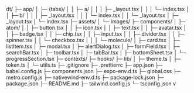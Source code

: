 dt/
├─ app/
│  ├─ (tabs)/
│  │  ├─ a/
│  │  │  ├─ _layout.tsx
│  │  │  └─ index.tsx
│  │  ├─ b/
│  │  │  ├─ _layout.tsx
│  │  │  └─ index.tsx
│  │  └─ _layout.tsx
│  ├─ _layout.tsx
│  └─ index.tsx
├─ assets/
│  └─ images/
├─ components/
│  ├─ atom/
│  │  ├─ button.tsx
│  │  ├─ icon.tsx
│  │  ├─ text.tsx
│  │  ├─ avatar.tsx
│  │  ├─ badge.tsx
│  │  ├─ chip.tsx
│  │  ├─ input.tsx
│  │  ├─ divider.tsx
│  │  ├─ spinner.tsx
│  │  └─ checkbox.tsx
│  │
│  └─ molecule/
│     ├─ card.tsx
│     ├─ listItem.tsx
│     ├─ modal.tsx
│     ├─ alertDialog.tsx
│     ├─ formField.tsx
│     ├─ searchBar.tsx
│     ├─ toolbar.tsx
│     ├─ tabBar.tsx
│     ├─ bottomSheet.tsx
│     └─ progressSection.tsx
├─ contexts/
├─ hooks/
├─ lib/
│  ├─ theme.ts
│  ├─ token.ts
│  └─ utils.ts
├─ .gitignore
├─ .prettierrc
├─ app.json
├─ babel.config.js
├─ components.json
├─ expo-env.d.ts
├─ global.css
├─ metro.config.js
├─ nativewind-env.d.ts
├─ package-lock.json
├─ package.json
├─ README.md
├─ tailwind.config.js
└─ tsconfig.json
v